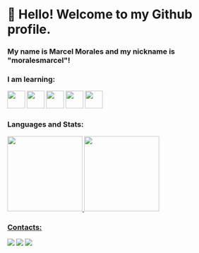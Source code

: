# 👋 Hello! Welcome to my Github profile.
### My name is Marcel Morales and my nickname is "moralesmarcel"!

### I am learning:
<img src="https://cdn.jsdelivr.net/gh/devicons/devicon/icons/javascript/javascript-original.svg" width="40" height="40"/> <img src="https://cdn.jsdelivr.net/gh/devicons/devicon/icons/typescript/typescript-original.svg" width="40" height="40"/> <img src="https://cdn.jsdelivr.net/gh/devicons/devicon/icons/python/python-original.svg" width="40" height="40"/> <img src="https://cdn.jsdelivr.net/gh/devicons/devicon/icons/php/php-original.svg" width="40" height="40"/> <img src="https://cdn.jsdelivr.net/gh/devicons/devicon/icons/linux/linux-original.svg" width="40" height="40"/> 

### Languages and Stats:
<div>
<a href="https://github.com/moralesmarcel">
<img height="170em" src="https://github-readme-stats.vercel.app/api/top-langs/?username=moralesmarcel&layout=compact&langs_count=7&theme=dracula"/>
<img height="170em" src="https://github-readme-stats.vercel.app/api?username=moralesmarcel&show_icons=true&theme=dracula&include_all_commits=true&count_private=true"/>
</div>

### Contacts:
<div>
<a href = "mailto:marcelmorales@gmail.com"><img src="https://img.shields.io/badge/Gmail-D14836?style=for-the-badge&logo=gmail&logoColor=white" target="_blank"></a>
<a href="https://www.linkedin.com/in/moralesmarcel" target="_blank"><img src="https://img.shields.io/badge/-LinkedIn-%230077B5?style=for-the-badge&logo=linkedin&logoColor=white" target="_blank"></a>
<a href="https://instagram.com/moralesmarcel" target="_blank"><img src="https://img.shields.io/badge/-Instagram-%23E4405F?style=for-the-badge&logo=instagram&logoColor=white" target="_blank"></a>
</div>
